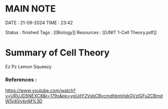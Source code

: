 # **MAIN NOTE**

DATE      : 21-09-2024
TIME      : 23:42


Status    : finished
Tags      : [[Biology]]
Resources : [[UNIT 1-Cell Theory.pdf]]

# **Summary of Cell Theory**

Ez Pz Lemon Squeezy

### References :
https://www.youtube.com/watch?v=URUJD5NEXC8&t=179s&pp=ygUdY2VsbCBvcmdhbmVsbGVzIGFuZCBmdW5jdGlvbnM%3D